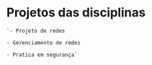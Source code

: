 # Projetos das disciplinas
    
    `- Projeto de redes
    
    - Gerenciamento de redes
    
    - Pratica em segurança`


